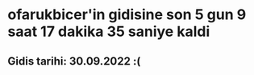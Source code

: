 # ofarukbicer'in gidisine son 5 gun 9 saat 17 dakika 35 saniye kaldi

## Gidis tarihi: 30.09.2022 :(